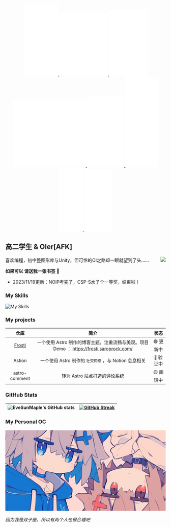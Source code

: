 <p align="center"> 
  <a href="https://www.saroprock.com">
    <img src="./images/1.svg" alt="EveSunMaple">
    <img src="./images/2.svg" alt="EveSunMaple">
    <img src="./images/3.svg" alt="EveSunMaple">
    <img src="./images/4.svg" alt="EveSunMaple">
    <img src="./images/5.svg" alt="EveSunMaple">
    <img src="./images/6.svg" alt="EveSunMaple">
    <img src="./images/7.svg" alt="EveSunMaple">
    <img src="./images/8.svg" alt="EveSunMaple">
  </a>
</p>


## 高二学生 & OIer[AFK]

<img align="right" src="https://count.getloli.com/get/@:EveSunMaple?theme=rule34">

喜欢编程，初中整图形库与Unity，但可怜的OI之路却一眼就望到了头……

**如果可以 请送我一张书签 🔖**

* 2023/11/19更新：NOIP考完了，CSP-S水了个一等奖，结束啦！

### My Skills

![My Skills](https://skillicons.dev/icons?i=cpp,astro,md,js,ts)

### My projects

| 仓库 | 简介 | 状态 |
| :---: | :---: | :---: |
| [Frosti](https://github.com/EveSunMaple/Frosti) | 一个使用 Astro 制作的博客主题，注重流畅与美观。项目 Demo ： https://frosti.saroprock.com/ | 🟢 更新中 |
| Astion | 一个使用 Astro 制作的 `社交网络` ，与 Notion 息息相关 |  🔵 验证中 |
| astro-comment | 转为 Astro 站点打造的评论系统 |  🟡 画饼中 |

### GitHub Stats

| ![EveSunMaple's GitHub stats](https://github-readme-stats.vercel.app/api?username=EveSunMaple&show_icons=true&theme=material-palenight) | [![GitHub Streak](https://streak-stats.demolab.com/?user=EveSunMaple&theme=material-palenight)](https://git.io/streak-stats) |
| --- | --- |

### My Personal OC

![My Personal OC](./images/profile.jpg)

*因为我是双子座，所以有两个人也很合理吧*